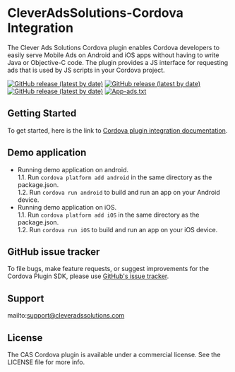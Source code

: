# CleverAdsSolutions-Cordova Integration
The Clever Ads Solutions Cordova plugin enables Cordova developers to easily serve Mobile Ads on Android and iOS apps without having to write Java or Objective-C code. The plugin provides a JS interface for requesting ads that is used by JS scripts in your Cordova project.

[![GitHub release (latest by date)](https://img.shields.io/npm/v/@cleveradssolutions/cas.cordova.base?label=CAS%20Cordova)](https://github.com/cleveradssolutions/CAS-Cordova)
[![GitHub release (latest by date)](https://img.shields.io/github/v/release/CleverAdsSolutions/CAS-Android?label=CAS%20Android)](https://github.com/cleveradssolutions/CAS-Android)
[![GitHub release (latest by date)](https://img.shields.io/github/v/release/CleverAdsSolutions/CAS-iOS?label=CAS%20iOS)](https://github.com/cleveradssolutions/CAS-iOS)
[![App-ads.txt](https://img.shields.io/endpoint?url=https://raw.githubusercontent.com/cleveradssolutions/App-ads.txt/master/Shield.json)](https://github.com/cleveradssolutions/App-ads.txt)

## Getting Started
To get started, here is the link to [Cordova plugin integration documentation](https://github.com/cleveradssolutions/CAS-Cordova/wiki).

## Demo application

- Running demo application on android.    
    1.1. Run  `cordova platform add android` in the same directory as the package.json.     
    1.2. Run  `cordova run android` to build and run an app on your Android device.      
- Running demo application on iOS.    
    1.1. Run  `cordova platform add iOS` in the same directory as the package.json.      
    1.2. Run  `cordova run iOS` to build and run an app on your iOS device.     

## GitHub issue tracker
To file bugs, make feature requests, or suggest improvements for the Cordova Plugin SDK, please use [GitHub's issue tracker](https://github.com/cleveradssolutions/CAS-Cordova/issues).

## Support
mailto:support@cleveradssolutions.com

## License
The CAS Cordova plugin is available under a commercial license. See the LICENSE file for more info.

